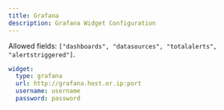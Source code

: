 ```yaml
---
title: Grafana
description: Grafana Widget Configuration
---
```


Allowed fields: `["dashboards", "datasources", "totalalerts", "alertstriggered"]`.

```yaml
widget:
  type: grafana
  url: http://grafana.host.or.ip:port
  username: username
  password: password
```
